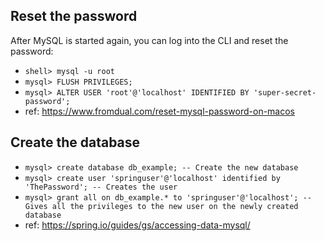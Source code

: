 ## Reset the password
After MySQL is started again, you can log into the CLI and reset the password:
- `shell> mysql -u root`
- `mysql> FLUSH PRIVILEGES;`
- `mysql> ALTER USER 'root'@'localhost' IDENTIFIED BY 'super-secret-password';`
- ref: https://www.fromdual.com/reset-mysql-password-on-macos

## Create the database
- `mysql> create database db_example; -- Create the new database`
- `mysql> create user 'springuser'@'localhost' identified by 'ThePassword'; -- Creates the user`
- `mysql> grant all on db_example.* to 'springuser'@'localhost'; -- Gives all the privileges to the new user on the newly created database`
- ref:  https://spring.io/guides/gs/accessing-data-mysql/